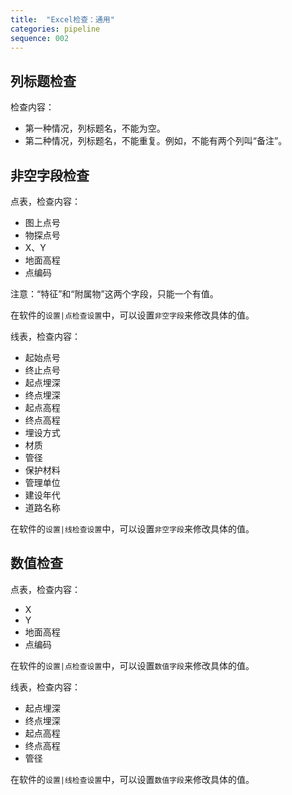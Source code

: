 ```yaml
---
title:  "Excel检查：通用"
categories: pipeline
sequence: 002
---
```


## 列标题检查

检查内容：

- 第一种情况，列标题名，不能为空。
- 第二种情况，列标题名，不能重复。例如，不能有两个列叫“备注”。

## 非空字段检查

点表，检查内容：

- 图上点号
- 物探点号
- X、Y
- 地面高程
- 点编码

注意：“特征”和“附属物”这两个字段，只能一个有值。

在软件的`设置|点检查设置`中，可以设置`非空字段`来修改具体的值。

线表，检查内容：

- 起始点号
- 终止点号
- 起点埋深
- 终点埋深
- 起点高程
- 终点高程
- 埋设方式
- 材质
- 管径
- 保护材料
- 管理单位
- 建设年代
- 道路名称

在软件的`设置|线检查设置`中，可以设置`非空字段`来修改具体的值。

## 数值检查

点表，检查内容：

- X
- Y
- 地面高程
- 点编码

在软件的`设置|点检查设置`中，可以设置`数值字段`来修改具体的值。

线表，检查内容：

- 起点埋深
- 终点埋深
- 起点高程
- 终点高程
- 管径

在软件的`设置|线检查设置`中，可以设置`数值字段`来修改具体的值。
